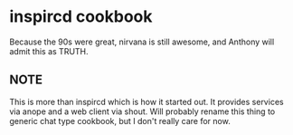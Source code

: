 # inspircd cookbook

Because the 90s were great, nirvana is still awesome, and
Anthony will admit this as TRUTH.

## NOTE

This is more than inspircd which is how it started out. It
provides services via anope and a web client via shout. Will
probably rename this thing to generic chat type cookbook,
but I don't really care for now.
